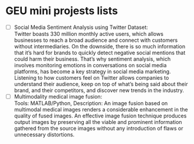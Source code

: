 # GEU mini projests lists
- [ ] Social Media Sentiment Analysis using Twitter Dataset:<br>
  Twitter boasts 330 million monthly active users, which allows businesses to reach a broad audience and connect with customers without intermediaries. On the downside, there is so much information that it’s hard for brands to quickly detect negative social mentions that could harm their business.
That’s why sentiment analysis, which involves monitoring emotions in conversations on social media platforms, has become a key strategy in social media marketing.
Listening to how customers feel on Twitter allows companies to understand their audience, keep on top of what’s being said about their brand, and their competitors, and discover new trends in the industry.
- [ ] Multimodality medical image fusion: <br>
  Tools: MATLAB/Python, Description: An image fusion based on multimodal medical images renders a considerable enhancement in the quality of fused images. An effective image fusion technique produces output images by preserving all the viable and prominent information gathered from the source images without any introduction of flaws or unnecessary distortions.
